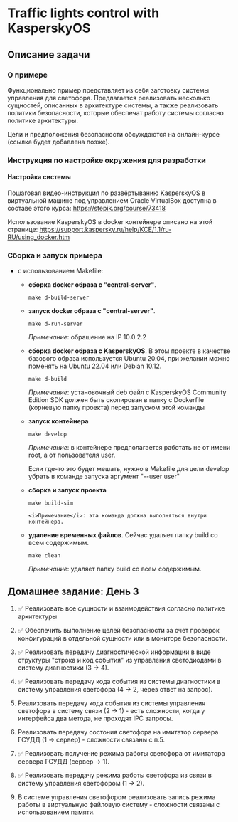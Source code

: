 # Traffic lights control with KasperskyOS

## Описание задачи

### О примере

Функционально пример представляет из себя заготовку системы управления для светофора. Предлагается реализовать несколько сущностей, описанных в архитектуре системы, а также реализовать политики безопасности, которые обеспечат работу системы согласно политике архитектуры.

Цели и предположения безопасности обсуждаются на онлайн-курсе (ссылка будет добавлена позже). 

### Инструкция по настройке окружения для разработки

#### Настройка системы

Пошаговая видео-инструкция по развёртыванию KasperskyOS в виртуальной машине под управлением Oracle VirtualBox доступна в составе этого курса: https://stepik.org/course/73418

Использование KasperskyOS в docker контейнере описано на этой странице: https://support.kaspersky.ru/help/KCE/1.1/ru-RU/using_docker.htm

### Сборка и запуск примера

* с использованием Makefile:

  *  <b>сборка docker образа с "central-server"</b>. 
    
        ```make d-build-server```

  *  <b>запуск docker образа с "central-server"</b>. 
    
        ```make d-run-server```

        <i>Примечание</i>: обрашение на IP 10.0.2.2

  *  <b>сборка docker образа с KasperskyOS</b>. 
  В этом проекте в качестве базового образа используется Ubuntu 20.04, при желании можно поменять на Ubuntu 22.04 или Debian 10.12.
    
        ```make d-build```   

        <i>Примечание</i>: установочный deb файл с KasperskyOS Community Edition SDK должен быть скопирован в папку с Dockerfile (корневую папку проекта) перед запуском этой команды

        
  *  <b>запуск контейнера</b>

        ```make develop```

        <i>Примечание</i>: в контейнере предполагается работать не от имени root, а от пользователя user. 
        
        Если где-то это будет мешать, нужно в Makefile для цели develop убрать в команде запуска аргумент "--user user"

  * <b> сборка и запуск проекта</b>

    ```make build-sim``` 

        <i>Примечание</i>: эта команда должна выполняться внутри контейнера. 

  *  <b> удаление временных файлов</b>. Сейчас удаляет папку build со всем содержимым. 

        ```make clean``` 
    
        <i>Примечание</i>: удаляет папку build со всем содержимым.

## Домашнее задание: День 3

1. ✅ Реализовать все сущности и взаимодействия согласно политике архитектуры

2. ✅ Обеспечить выполнение целей безопасности за счет проверок конфигураций в отдельной сущности или в мониторе безопасности.

3. ✅ Реализовать передачу диагностической информации в виде структуры "строка и код события" из управления светодиодами в систему диагностики (3 -> 4).

4. ✅ Реализовать передачу кода события из системы диагностики в систему управления светофора  (4 -> 2, через ответ на запрос).

5. Реализовать передачу кода события из системы управления светофора в систему связи (2 -> 1) - есть сложности, когда у интерфейса два метода, не проходят IPC запросы.

6. Реализовать передачу состония светофора на имитатор сервера ГСУДД (1 -> сервер) - сложности связаны с п.5.

7. ✅ Реализовать получение режима работы светофора от имитатора сервера ГСУДД (сервер -> 1).

8. ✅ Реализовать передачу режима работы светофора из связи в систему управления светофором (1 -> 2).

9. В системе управления светофором реализовать запись режима работы в виртуальную файловую систему - сложности связаны с использованием памяти.
